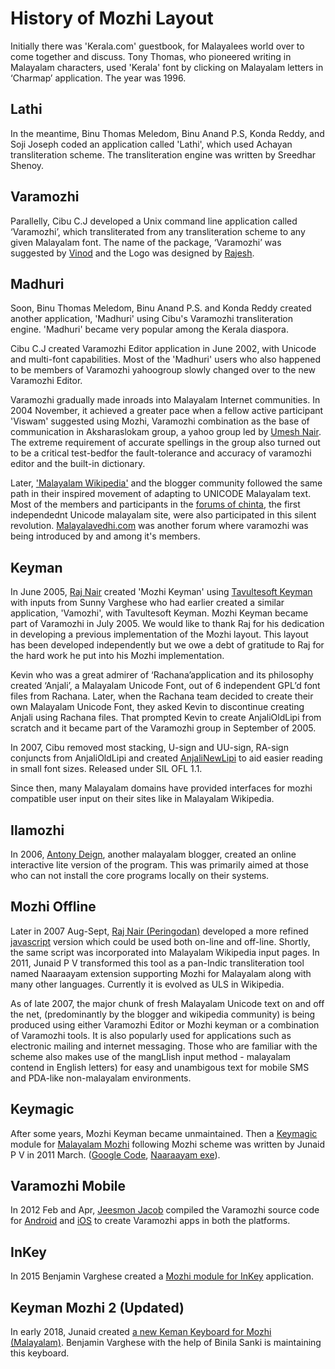 # History of Mozhi Layout
Initially there was 'Kerala.com' guestbook, for Malayalees world over to come together and discuss. Tony Thomas, who pioneered writing in Malayalam characters, used 'Kerala' font by clicking on Malayalam letters in ‘Charmap’ application. The year was 1996.

## Lathi
In the meantime, Binu Thomas Meledom, Binu Anand P.S, Konda Reddy, and Soji Joseph coded an application called 'Lathi', which used Achayan transliteration scheme. The transliteration engine was written by Sreedhar Shenoy.

## Varamozhi
Parallelly, Cibu C.J developed a Unix command line application called ‘Varamozhi’, which transliterated from any transliteration scheme to any given Malayalam font. The name of the package, ‘Varamozhi’ was suggested by [Vinod](http://www.nitc.ac.in/nitc/user_profile/index.jsp?__tg_login=pathari) and the Logo was designed by [Rajesh](http://rajsid.tripod.com/personal.htm).

## Madhuri
Soon, Binu Thomas Meledom, Binu Anand P.S. and Konda Reddy created another application, 'Madhuri' using Cibu's Varamozhi transliteration engine. 'Madhuri' became very popular among the Kerala diaspora.

Cibu C.J created Varamozhi Editor application in June 2002, with Unicode and multi-font capabilities. Most of the 'Madhuri' users who also happened to be members of Varamozhi yahoogroup slowly changed over to the new Varamozhi Editor.

Varamozhi gradually made inroads into Malayalam Internet communities. In 2004 November, it achieved a greater pace when a fellow active participant 'Viswam' suggested using Mozhi, Varamozhi combination as the base of communication in Aksharaslokam group, a yahoo group led by [Umesh Nair](http://malayalam.usvishakh.net/blog/). The extreme requirement of accurate spellings in the group also turned out to be a critical test-bedfor the fault-tolerance and accuracy of varamozhi editor and the built-in dictionary.

Later, ['Malayalam Wikipedia'](http://ml.wikipedia.org/) and the blogger community followed the same path in their inspired movement of adapting to UNICODE Malayalam text. Most of the members and participants in the [forums of chinta](http://chintha.com/), the first independednt Unicode malayalam site, were also participated in this silent revolution. [Malayalavedhi.com](http://www.malayalavedhi.com/) was another forum where varamozhi was being introduced by and among it's members.

## Keyman
In June 2005, [Raj Nair](http://peringz.googlepages.com/) created 'Mozhi Keyman' using [Tavultesoft Keyman](http://www.tavultesoft.com/keyman/Tavultesoft) with inputs from Sunny Varghese who had earlier created a similar application, 'Vamozhi', with Tavultesoft Keyman. Mozhi Keyman became part of Varamozhi in July 2005. We would like to thank Raj for his dedication in developing a previous implementation of the Mozhi layout. This layout has been developed independently but we owe a debt of gratitude to Raj for the hard work he put into his Mozhi implementation.

Kevin who was a great admirer of ‘Rachana’application and its philosophy created ‘Anjali’, a Malayalam Unicode Font, out of 6 independent GPL’d font files from Rachana. Later, when the Rachana team decided to create their own Malayalam Unicode Font, they asked Kevin to discontinue creating Anjali using Rachana files. That prompted Kevin to create AnjaliOldLipi from scratch and it became part of the Varamozhi group in September of 2005.

In 2007, Cibu removed most stacking, U-sign and UU-sign, RA-sign conjuncts from AnjaliOldLipi and created [AnjaliNewLipi](https://sites.google.com/site/cibu/anjalioldlipi-font) to aid easier reading in small font sizes. Released under SIL OFL 1.1.

Since then, many Malayalam domains have provided interfaces for mozhi compatible user input on their sites like in Malayalam Wikipedia.

## Ilamozhi
In 2006, [Antony Deign](http://adeign.googlepages.com/ilamozhi.html), another malayalam blogger, created an online interactive lite version of the program. This was primarily aimed at those who can not install the core programs locally on their systems.

## Mozhi Offline
Later in 2007 Aug-Sept, [Raj Nair (Peringodan)](http://peringz.googlepages.com) developed a more refined [javascript](http://peringz.googlepages.com/mozhi_offline.htm) version which could be used both on-line and off-line. Shortly, the same script was incorporated into Malayalam Wikipedia input pages. In 2011, Junaid P V transformed this tool as a pan-Indic transliteration tool named Naaraayam extension supporting Mozhi for Malayalam along with many other languages. Currently it is evolved as ULS in Wikipedia.

As of late 2007, the major chunk of fresh Malayalam Unicode text on and off the net, (predominantly by the blogger and wikipedia community) is being produced using either Varamozhi Editor or Mozhi keyman or a combination of Varamozhi tools. It is also popularly used for applications such as electronic mailing and internet messaging. Those who are familiar with the scheme also makes use of the mangLIish input method - malayalam contend in English letters) for easy and unambigous text for mobile SMS and PDA-like non-malayalam environments.

## Keymagic
After some years, Mozhi Keyman became unmaintained. Then a [Keymagic](https://keymagic.net/downloads/) module for [Malayalam Mozhi](http://bloghelpline.cyberjalakam.com/2011/03/blog-post_20.html) following Mozhi scheme was written by Junaid P V in 2011 March. ([Google Code](http://code.google.com/p/keymagic), [Naaraayam exe](http://naaraayam.googlecode.com/files/KeyMagic-1.4-Malayalam-setup.exe)).

## Varamozhi Mobile
In 2012 Feb and Apr, [Jeesmon Jacob](https://github.com/jeesmon) compiled the Varamozhi source code for [Android](https://play.google.com/store/apps/details?id=com.jeesmon.apps.varamozhi) and [iOS](https://apps.apple.com/in/app/varamozhi/id514987251) to create Varamozhi apps in both the platforms.

## InKey
In 2015 Benjamin Varghese created a [Mozhi module for InKey](http://inkeysoftware.com/keyboard/mlym-Mozhi/index.html) application. 

## Keyman Mozhi 2 (Updated)
In early 2018, Junaid created [a new Keman Keyboard for Mozhi (Malayalam)](#). Benjamin Varghese with the help of Binila Sanki is maintaining this keyboard.